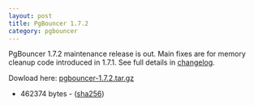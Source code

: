 ```yaml
---
layout: post
title: PgBouncer 1.7.2
category: pgbouncer
---
```


PgBouncer 1.7.2 maintenance release is out.  Main fixes
are for memory cleanup code introduced in 1.7.1.
See full details in [changelog](/changelog.html#pgbouncer-17x).

Dowload here: [pgbouncer-1.7.2.tar.gz](/downloads/files/1.7.2/pgbouncer-1.7.2.tar.gz)
- 462374 bytes - ([sha256](/downloads/files/1.7.2/pgbouncer-1.7.2.tar.gz.sha256))


